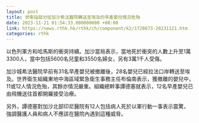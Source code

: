 ```yaml
---
layout: post
title: 世衛指部分從加沙希法醫院轉送至埃及的早產嬰兒情況危殆
date: 2023-11-21 01:54:33.000000000 +08:00
link: https://news.rthk.hk/rthk/ch/component/k2/1728673-20231121.htm
categories: rthk
---
```


以色列軍方和哈馬斯的衝突持續。加沙當局表示，當地死於衝突的人數上升至1萬3300人，當中包括5600名兒童和3550名婦女，另有3萬1千人受傷。

加沙城希法醫院早前有31名早產嬰兒被撤離後，28名嬰兒已經拉法口岸轉送至埃及。世界衛生組織東地中海區域緊急衛生事務主任布倫南表示，獲撤離的嬰兒中，11或12人情況危殆，其餘亦情況嚴重。組織總幹事譚德塞就表示，12名早產嬰兒已由飛機送往首都開羅接受治療。

另外，譚德塞對加沙北部印尼醫院有12人包括病人死於以軍行動一事表示震驚，強調醫護人員和病人不應該在醫院內遇到這種威脅。
